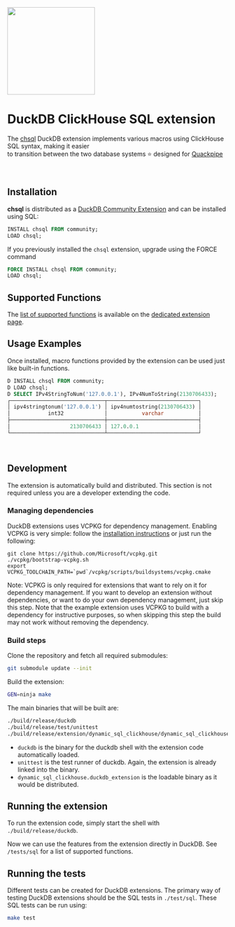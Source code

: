<a href="https://community-extensions.duckdb.org/extensions/chsql.html" target="_blank">
<img src="https://github.com/lmangani/duckdb-extension-clickhouse-sql/assets/1423657/144dc202-f88a-4a2b-903d-51e30be75f6a" width=200>
</a>

# DuckDB ClickHouse SQL extension

The [chsql](https://community-extensions.duckdb.org/extensions/chsql.html) DuckDB extension implements various macros using ClickHouse SQL syntax, making it easier<br>
to transition between the two database systems ⭐ designed for [Quackpipe](https://github.com/metrico/quackpipe) 

<br>

## Installation

**chsql** is distributed as a [DuckDB Community Extension](https://github.com/duckdb/community-extensions) and can be installed using SQL:

```sql
INSTALL chsql FROM community;
LOAD chsql;
```

If you previously installed the `chsql` extension, upgrade using the FORCE command
```sql
FORCE INSTALL chsql FROM community;
LOAD chsql;
```

## Supported Functions

The [list of supported functions](https://community-extensions.duckdb.org/extensions/chsql.html#added-functions) is available on the [dedicated extension page](https://community-extensions.duckdb.org/extensions/chsql.html). 

## Usage Examples
Once installed, macro functions provided by the extension can be used just like built-in functions.

```sql
D INSTALL chsql FROM community;
D LOAD chsql;
D SELECT IPv4StringToNum('127.0.0.1'), IPv4NumToString(2130706433);
┌──────────────────────────────┬─────────────────────────────┐
│ ipv4stringtonum('127.0.0.1') │ ipv4numtostring(2130706433) │
│            int32             │           varchar           │
├──────────────────────────────┼─────────────────────────────┤
│                   2130706433 │ 127.0.0.1                   │
└──────────────────────────────┴─────────────────────────────┘
```


<br>

## Development
The extension is automatically build and distributed. This section is not required unless you are a developer extending the code.

### Managing dependencies
DuckDB extensions uses VCPKG for dependency management. Enabling VCPKG is very simple: follow the [installation instructions](https://vcpkg.io/en/getting-started) or just run the following:
```shell
git clone https://github.com/Microsoft/vcpkg.git
./vcpkg/bootstrap-vcpkg.sh
export VCPKG_TOOLCHAIN_PATH=`pwd`/vcpkg/scripts/buildsystems/vcpkg.cmake
```
Note: VCPKG is only required for extensions that want to rely on it for dependency management. If you want to develop an extension without dependencies, or want to do your own dependency management, just skip this step. Note that the example extension uses VCPKG to build with a dependency for instructive purposes, so when skipping this step the build may not work without removing the dependency.

### Build steps
Clone the repository and fetch all required submodules:
```sh
git submodule update --init
```

Build the extension:
```sh
GEN=ninja make
```
The main binaries that will be built are:
```sh
./build/release/duckdb
./build/release/test/unittest
./build/release/extension/dynamic_sql_clickhouse/dynamic_sql_clickhouse.duckdb_extension
```
- `duckdb` is the binary for the duckdb shell with the extension code automatically loaded.
- `unittest` is the test runner of duckdb. Again, the extension is already linked into the binary.
- `dynamic_sql_clickhouse.duckdb_extension` is the loadable binary as it would be distributed.

## Running the extension
To run the extension code, simply start the shell with `./build/release/duckdb`.

Now we can use the features from the extension directly in DuckDB. See `/tests/sql` for a list of supported functions.

## Running the tests
Different tests can be created for DuckDB extensions. The primary way of testing DuckDB extensions should be the SQL tests in `./test/sql`. These SQL tests can be run using:
```sh
make test
```

<!--
### Installing the deployed binaries
To install your extension binaries from S3, you will need to do two things. Firstly, DuckDB should be launched with the
`allow_unsigned_extensions` option set to true. How to set this will depend on the client you're using. Some examples:

CLI:
```shell
duckdb -unsigned
```

Python:
```python
con = duckdb.connect(':memory:', config={'allow_unsigned_extensions' : 'true'})
```

NodeJS:
```js
db = new duckdb.Database(':memory:', {"allow_unsigned_extensions": "true"});
```

Secondly, you will need to set the repository endpoint in DuckDB to the HTTP url of your bucket + version of the extension
you want to install. To do this run the following SQL query in DuckDB:
```sql
SET custom_extension_repository='bucket.s3.eu-west-1.amazonaws.com/<your_extension_name>/latest';
```
Note that the `/latest` path will allow you to install the latest extension version available for your current version of
DuckDB. To specify a specific version, you can pass the version instead.

After running these steps, you can install and load your extension using the regular INSTALL/LOAD commands in DuckDB:
```sql
INSTALL dynamic_sql_clickhouse
LOAD dynamic_sql_clickhouse
```

-->
